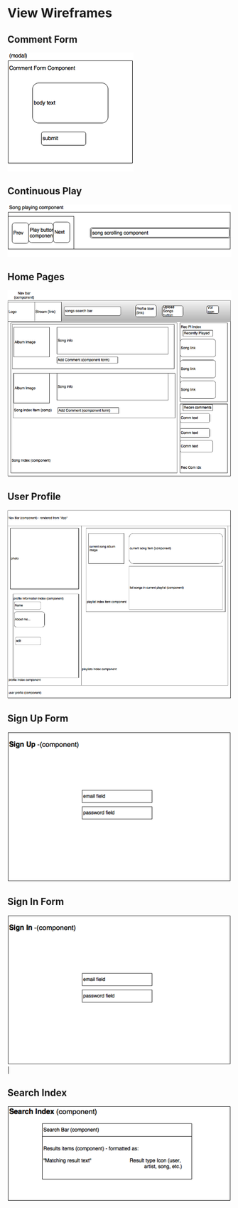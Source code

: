 # View Wireframes
## Comment Form
![comment-form]

## Continuous Play
![continuous-play]

## Home Pages
![home-page]

## User Profile
![user-profile]

## Sign Up Form
![sign-up-form]

## Sign In Form
![sign-in-form]|

## Search Index
![search-index]

[home-page]: ./wireframes/Home.png
[user-profile]: ./wireframes/user_profile.png
[sign-up-form]: ./wireframes/sign_up_form.png
[sign-in-form]: ./wireframes/sign_in_form.png
[search-index]: ./wireframes/search_index.png
[comment-form]: ./wireframes/comment_form.png
[continuous-play]: ./wireframes/song_playing_component.png
